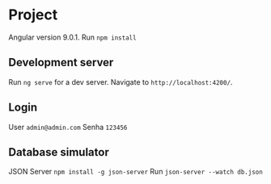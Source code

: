 # Project 
Angular version 9.0.1.
Run `npm install`


## Development server 
Run `ng serve` for a dev server. Navigate to `http://localhost:4200/`.


## Login
User `admin@admin.com`
Senha `123456`

## Database simulator
JSON Server 
`npm install -g json-server`
Run `json-server --watch db.json`
